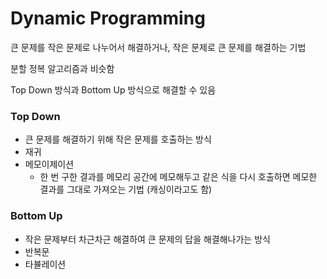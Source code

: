 # Dynamic Programming

큰 문제를 작은 문제로 나누어서 해결하거나, 작은 문제로 큰 문제를 해결하는 기법

분할 정복 알고리즘과 비슷함

Top Down 방식과 Bottom Up 방식으로 해결할 수 있음

### Top Down

- 큰 문제를 해결하기 위해 작은 문제를 호출하는 방식
- 재귀
- 메모이제이션
    - 한 번 구한 결과를 메모리 공간에 메모해두고 같은 식을 다시 호출하면 메모한 결과를 그대로 가져오는 기법 (캐싱이라고도 함)

### Bottom Up

- 작은 문제부터 차근차근 해결하여 큰 문제의 답을 해결해나가는 방식
- 반복문
- 타뷸레이션
